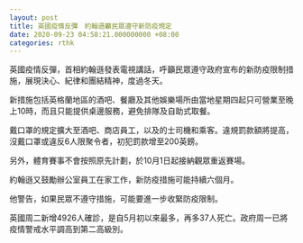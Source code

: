 ```yaml
---
layout: post
title: 英國疫情反彈　約翰遜籲民眾遵守新防疫規定
date: 2020-09-23 04:58:21.000000000 +08:00
categories: rthk
---
```


英國疫情反彈，首相約翰遜發表電視講話，呼籲民眾遵守政府宣布的新防疫限制措施，展現決心、紀律和團結精神，度過冬天。

新措施包括英格蘭地區的酒吧、餐廳及其他娛樂場所由當地星期四起只可營業至晚上10時，而且只能提供桌邊服務，避免排隊及自助式取餐。

戴口罩的規定擴大至酒吧、商店員工，以及的士司機和乘客。違規罰款額將提高，沒戴口罩或違反6人限聚令者，初犯罰款增至200英鎊。

另外，體育賽事不會按照原先計劃，於10月1日起接納觀眾重返賽場。

約翰遜又鼓勵辦公室員工在家工作，新防疫措施可能持續六個月。

他警告，如果民眾不遵守措施，可能要進一步收緊防疫限制。

英國周二新增4926人確診，是自5月初以來最多，再多37人死亡。政府周一已將疫情警戒水平調高到第二高級別。
